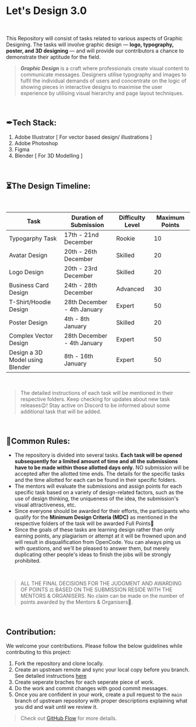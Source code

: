 # Let's Design 3.0 
</br>

This Repository will consist of tasks related to various aspects of Graphic Designing. The tasks will involve graphic design — **logo, typography, poster, and 3D designing** — and will provide our contributors a chance to demonstrate their aptitude for the field.

> ***Graphic Design*** is a craft where professionals create visual content to communicate messages. Designers utilise typography and images to fulfil the individual demands of users and concentrate on the logic of showing pieces in interactive designs to maximise the user experience by utilising visual hierarchy and page layout techniques.

</br>

## ✒Tech Stack:

1. Adobe Illustrator  [ For vector based design/ illustrations  ]
2. Adobe Photoshop
3. Figma
4. Blender [ For 3D Modelling ]

</br>

## ⏳The Design Timeline:

</br>

| Task             | Duration of Submission                                              | Difficulty Level      | Maximum Points    |
| ----------------- | ------------------------------------------------------------------ | ---------------------- | ----------------- |
| Typogarphy Task | 17th - 21nd December | Rookie | 10 |
| Avatar Design | 20th - 26th December | Skilled | 20 |
| Logo Design | 20th - 23rd December  | Skilled | 20 |
| Business Card Design | 24th - 28th December |  Advanced | 30 |
| T-Shirt/Hoodie Design | 28th December - 4th January | Expert | 50 |
| Poster Design | 4th - 8th January | Skilled | 20 |
| Complex Vector Design | 28th December - 4th January | Expert | 50 |
| Design a 3D Model using Blender | 8th - 16th January  | Expert | 50 |
  
</br>

> The detailed instructions of each task will be mentioned in their respective folders. Keep checking for updates about new task releases😉!
> Stay active on Discord to be informed about some additional task that will be added.


</br>

## 🧾Common Rules:

- The repository is divided into several tasks. **Each task will be opened subsequently for a limited amount of time and all the submissions have to be made within those allotted days only.** NO submission will be accepted after the allotted time ends. The details for the specific tasks and the time allotted for each can be found in their specific folders.
- The mentors will evaluate the submissions and assign points for each specific task based on a variety of design-related factors, such as the use of design thinking, the uniqueness of the idea, the submission's visual attractiveness, etc.
- Since everyone should be awarded for their efforts, the participants who qualify for the **Minimum Design Criteria (MDC)** as mentioned in the respective folders of the task will be awarded Full Points🎉
- Since the goals of these tasks are learning design rather than only earning points, any plagiarism or attempt at it will be frowned upon and will result in disqualification from OpenCode. You can always ping us with questions, and we'll be pleased to answer them, but merely duplicating other people's ideas to finish the jobs will be strongly prohibited.

</br>

> ALL THE FINAL DECISIONS FOR THE JUDGMENT AND AWARDING OF POINTS ⚖️ BASED ON THE SUBMISSION RESIDE WITH THE MENTORS & ORGANISERS.
No claim can be made on the number of points awarded by the Mentors & Organisers🙂.
> 

</br>


## Contribution:

We welcome your contributions. Please follow the below guidelines while contributing to this project:

1. Fork the repository and clone locally.
2. Create an upstream remote and sync your local copy before you branch. See detailed instructions [here](https://help.github.com/articles/syncing-a-fork)
3. Create seperate braches for each seperate piece of work.
4. Do the work and commit changes with good commit messages.
5. Once you are confident in your work, create a pull request to the `main` branch of upstream repository with proper descriptions explaining what you did and wait until we review it.

> Check out [GitHub Flow](https://guides.github.com/introduction/flow/) for more details.
>
